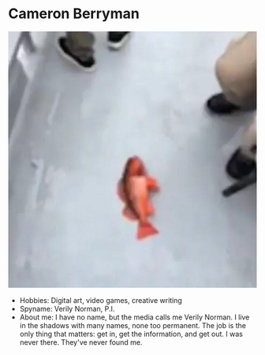 # Cameron Berryman

![While I don't have an image of myself on my computer, I have this image that proves I know how to add an image.](./fish.jpg)

- Hobbies: Digital art, video games, creative writing
- Spyname: Verily Norman, P.I.
- About me: I have no name, but the media calls me Verily Norman. I live in the shadows with many names, none too permanent. The job is the only thing that matters: get in, get the information, and get out. I was never there. They've never found me.
